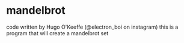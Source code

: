 # mandelbrot
code written by Hugo O'Keeffe (@electron_boi on instagram)
this is a program that will create a mandelbrot set
